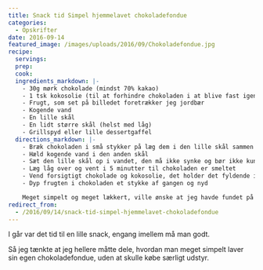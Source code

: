 ```yaml
---
title: Snack tid Simpel hjemmelavet chokoladefondue
categories:
  - Opskrifter
date: 2016-09-14
featured_image: /images/uploads/2016/09/Chokoladefondue.jpg
recipe:
  servings:
  prep:
  cook:
  ingredients_markdown: |-
    - 30g mørk chokolade (mindst 70% kakao)
    - 1 tsk kokosolie (til at forhindre chokoladen i at blive fast igen alt for hurtigt)
    - Frugt, som set på billedet foretrækker jeg jordbær
    - Kogende vand
    - En lille skål
    - En lidt større skål (helst med låg)
    - Grillspyd eller lille dessertgaffel
  directions_markdown: |-
    - Bræk chokoladen i små stykker på læg dem i den lille skål sammen med kokosolien
    - Hæld kogende vand i den anden skål
    - Sæt den lille skål op i vandet, den må ikke synke og bør ikke kunne nå bunden
    - Læg låg over og vent i 5 minutter til chokoladen er smeltet
    - Vend forsigtigt chokolade og kokosolie, det holder det fyldende i længere tid
    - Dyp frugten i chokoladen et stykke af gangen og nyd

    Meget simpelt og meget lækkert, ville ønske at jeg havde fundet på det noget før.
redirect_from:
  - /2016/09/14/snack-tid-simpel-hjemmelavet-chokoladefondue
---
```


I går var det tid til en lille snack, engang imellem må man godt.

Så jeg tænkte at jeg hellere måtte dele, hvordan man meget simpelt laver sin egen chokoladefondue, uden at skulle købe særligt udstyr.
